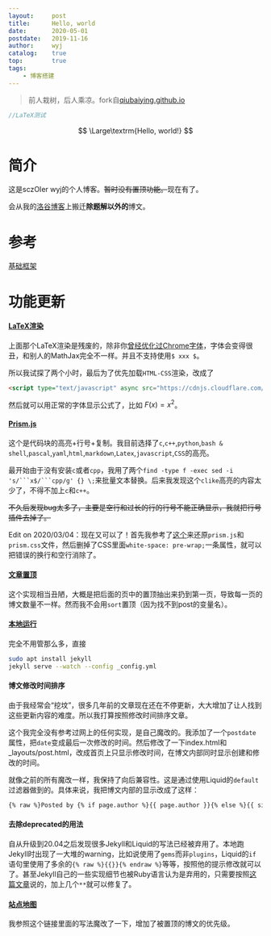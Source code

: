 ```yaml
---
layout:		post
title:		Hello, world
date:		2020-05-01
postdate:	2019-11-16
author:		wyj
catalog:	true
top:		true
tags:
    - 博客搭建
---
```


> 前人栽树，后人乘凉。fork自[qiubaiying.github.io](https://github.com/qiubaiying/qiubaiying.github.io)

```cpp
//LaTeX测试
```

$$ \Large\textrm{Hello, world!} $$

# 简介

这是sczOIer wyj的个人博客。~~暂时没有置顶功能。~~现在有了。

会从我的[洛谷博客](https://www.luogu.org/blog/474D/)上搬迁**除题解以外的**博文。

# 参考

[基础框架](https://github.com/qiubaiying/qiubaiying.github.io/wiki/%E5%8D%9A%E5%AE%A2%E6%90%AD%E5%BB%BA%E8%AF%A6%E7%BB%86%E6%95%99%E7%A8%8B)

# 功能更新

#### [LaTeX渲染](https://lloyar.github.io/2018/10/08/mathjax-in-jekyll.html)

上面那个LaTeX渲染是残废的，除非你[曾经优化过Chrome字体](https://www.luogu.com.cn/blog/ljf-cnyali/linux-zi-ti-xuan-ran-di-xiu-fu-yu-gai-shan)，字体会变得很丑，和别人的MathJax完全不一样。并且不支持使用`$ xxx $`。

所以我试探了两个小时，最后为了优先加载`HTML-CSS`渲染，改成了
```html
<script type="text/javascript" async src="https://cdnjs.cloudflare.com/ajax/libs/mathjax/2.7.5/MathJax.js?config=TeX-AMS_HTML"></script>
```

然后就可以用正常的字体显示公式了，比如 $F(x)=x^2$。

#### [Prism.js](https://blog.csdn.net/u013961139/article/details/78853544)

这个是代码块的高亮+行号+复制。我目前选择了`c`,`c++`,`python`,`bash & shell`,`pascal`,`yaml`,`html`,`markdown`,`Latex`,`javascript`,`CSS`的高亮。

最开始由于没有安装`c`或者`cpp`，我用了两个`find -type f -exec sed -i 's/```x$/```cpp/g' {} \;`来批量文本替换。后来我发现这个`clike`高亮的内容太少了，不得不加上`c`和`c++`。

~~不久后发现bug太多了，主要是空行和过长的行的行号不能正确显示，我就把行号插件去掉了。~~

Edit on 2020/03/04：现在又可以了！首先我参考了[这个](https://blog.csdn.net/daijiguo/article/details/79001325)来还原`prism.js`和`prism.css`文件，然后删掉了CSS里面`white-space: pre-wrap;`一条属性，就可以把错误的换行和空行消除了。

#### [文章置顶](https://too.pub/Jekyll-Sticky-Posts.html)

这个实现相当丑陋，大概是把后面的页中的置顶抽出来扔到第一页，导致每一页的博文数量不一样。然而我不会用`sort`置顶（因为找不到post的变量名）。

#### [本地运行](http://github.tiankonguse.com/blog/2015/10/08/jekyll-run-in-local.html)

完全不用管那么多，直接
```bash
sudo apt install jekyll
jekyll serve --watch --config _config.yml
```

#### 博文修改时间排序

由于我经常会“挖坟”，很多几年前的文章现在还在不停更新，大大增加了让人找到这些更新内容的难度。所以我打算按照修改时间排序文章。

这个我完全没有参考过网上的任何实现，是自己魔改的。我添加了一个`postdate`属性，把`date`变成最后一次修改的时间。然后修改了一下index.html和_layouts/post.html，改成首页上只显示修改时间，在博文内部同时显示创建和修改的时间。

就像之前的所有魔改一样，我保持了向后兼容性。这是通过使用Liquid的`default`过滤器做到的。具体来说，我把博文内部的显示改成了这样：
```html
{% raw %}Posted by {% if page.author %}{{ page.author }}{% else %}{{ site.title }}{% endif %} on {{ page.postdate | default: page.date | date: "%B %-d, %Y" }} {% if page.postdate %}/ Edited on {{ page.date | date: "%B %-d, %Y" }}{% endif %}{% endraw %}
```

#### 去除deprecated的用法

自从升级到20.04之后发现很多Jekyll和Liquid的写法已经被弃用了。本地跑Jekyll时出现了一大堆的warning，比如说使用了`gems`而非`plugins`，Liquid的`if`语句里使用了多余的`{% raw %}{{}}{% endraw %}`等等，按照他的提示修改就可以了。甚至Jekyll自己的一些实现细节也被Ruby语言认为是弃用的，只需要按照[这篇文章](https://piechowski.io/post/last-arg-keyword-deprecated-ruby-2-7/)说的，加上几个`**`就可以修复了。

#### [站点地图](http://www.independent-software.com/generating-a-sitemap-xml-with-jekyll-without-a-plugin.html)

我参照这个链接里面的写法魔改了一下，增加了被置顶的博文的优先级。
